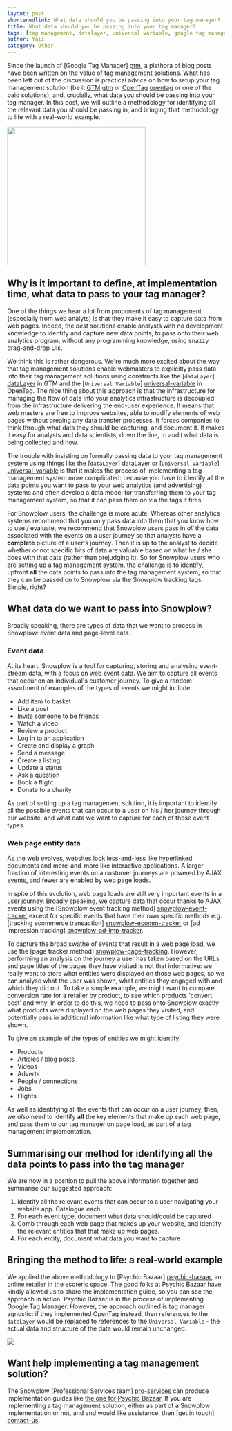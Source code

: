 ```yaml
---
layout: post
shortenedlink: What data should you be passing into your tag manager?
title: What data should you be passing into your tag manager? 
tags: [tag management, datalayer, universal variable, google tag manager, open tag, qubit]
author: Yali
category: Other
---
```


Since the launch of [Google Tag Manager] [gtm], a plethora of blog posts have been written on the value of tag management solutions. What has been left out of the discussion is practical advice on how to setup your tag management solution (be it [GTM] [gtm] or [OpenTag] [opentag] or one of the paid solutions), and, crucially, what data you should be passing into your tag manager. In this post, we will outline a methodology for identifying all the relevant data you should be passing in, and bringing that methodology to life with a real-world example. 

<img src="/assets/img/tag-management/tag-management-schematic.gif" width="320" />

## Why is it important to define, at implementation time, what data to pass to your tag manager?

One of the things we hear a lot from proponents of tag management (especially from web analyts) is that they make it easy to capture data from web pages. Indeed, the *best* solutions enable analysts with no development knowledge to identify and capture new data points, to pass onto their web analytics program, without any programming knowledge, using snazzy drag-and-drop UIs.

<!--more-->

We think this is rather dangerous. We're much more excited about the way that tag management solutions enable webmasters to explicitly pass data into their tag management solutions using constructs like the [`dataLayer`] [dataLayer] in GTM and the [`Universal Variable`] [universal-variable] in OpenTag. The nice thing about this approach is that the infrastructure for managing the flow of data into your analytics infrastructure is decoupled from the infrastructure delivering the end-user experience. It means that web masters are free to improve websites, able to modify elements of web pages without breaing any data transfer processes. It forces companies to think through what data they should be capturing, and document it. It makes it easy for analysts and data scientists, down the line, to audit what data is being collected and how.

The trouble with insisting on formally passing data to your tag management system using things like the [`dataLayer`] [dataLayer] or [`Universal Variable`] [universal-variable] is that it makes the process of implementing a tag management system more complicated: because you have to identify all the data points you want to pass to your web analytics (and advertising) systems and often develop a data model for transferring them to your tag management system, so that it can pass them on via the tags it fires.

For Snowplow users, the challenge is more acute. Whereas other analytics systems recommend that you only pass data into them that you know how to use / evaluate, we recommend that Snowplow users pass in *all* the data associated with the events on a user journey so that analysts have a **complete** picture of a user's journey. Then it is up to the analyst to decide whether or not specific bits of data are valuable based on what he / she does with that data (rather than prejudging it). So for Snowplow users who are setting up a tag management system, the challenge is to identify, upfront **all** the data points to pass into the tag management system, so that they can be passed on to Snowplow via the Snowplow tracking tags. Simple, right?

## What data do we want to pass into Snowplow?

Broadly speaking, there are types of data that we want to process in Snowplow: event data and page-level data.

### Event data

At its heart, Snowplow is a tool for capturing, storing and analysing event-stream data, with a focus on web event data. We aim to capture all events that occur on an individual's customer journey. To give a random assortment of examples of the types of events we might include:

* Add item to basket
* Like a post
* Invite someone to be friends
* Watch a video
* Review a product
* Log in to an application
* Create and display a graph
* Send a message
* Create a listing
* Update a status
* Ask a question
* Book a flight
* Donate to a charity

As part of setting up a tag management solution, it is important to identify all the possible events that can occur to a user on his / her journey through our website, and what data we want to capture for each of those event types.

### Web page entity data

As the web evolves, websites look less-and-less like hyperlinked documents and more-and-more like interactive applications. A larger fraction of interesting events on a customer journeys are powered by AJAX events, and fewer are enabled by web page loads.

In spite of this evolution, web page loads are still very important events in a user journey. Broadly speaking, we capture data that occur thanks to AJAX events using the [Snowplow event tracking method] [snowplow-event-tracker] except for specific events that have their own specific methods e.g. [tracking ecommerce transaction] [snowplow-ecomm-tracker] or [ad impression tracking] [snowplow-ad-imp-tracker].

To capture the broad swathe of events that result in a web page load, we use the [page tracker method] [snowplow-page-tracking]. However, performing an analysis on the journey a user has taken based on the URLs and page titles of the pages they have visited is not that informative: we really want to store what entities were displayed on those web pages, so we can analyse what the user was shown, what entities they engaged with and which they did not. To take a simple example, we might want to compare conversion rate for a retailer by product, to see which products 'convert best' and why. In order to do this, we need to pass onto Snowplow exactly what products were displayed on the web pages they visited, and potentially pass in additional information like what type of listing they were shown.

To give an example of the types of entities we might identify:

* Products
* Articles / blog posts
* Videos
* Adverts
* People / connections
* Jobs
* Flights

As well as identifying all the events that can occur on a user journey, then, we *also* need to identify **all** the key elements that make up each web page, and pass them to our tag manager on page load, as part of a tag management implementation.

## Summarising our method for identifying all the data points to pass into the tag manager

We are now in a position to pull the above information together and summarise our suggested approach:

1. Identify all the relevant events that can occur to a user navigating your website app. Catalogue each.
2. For each event type, document what data should/could be captured
3. Comb through each web page that makes up your website, and identify the relevant entities that that make up web pages.
4. For each entity, document what data you want to capture

## Bringing the method to life: a real-world example

We applied the above methodology to [Psychic Bazaar] [psychic-bazaar], an online retailer in the esoteric space. The good folks at Psychic Bazaar have kindly allowed us to share the implementation guide, so you can see the approach in action. Psychic Bazaar is in the process of implementing Google Tag Manager. However, the approach outlined is tag manager agnostic: if they implemented OpenTag instead, then references to the `dataLayer` would be replaced to references to the `Universal Variable` - the actual data and structure of the data would remain unchanged.

<a href="/assets/pdf/google-tag-manager-implementation-specification-for-psychic-bazaar.pdf"><img src="/assets/img/tag-management/gtm-spec-title-page.JPG"></a>

## Want help implementing a tag management solution?

The Snowplow [Professional Services team] [pro-services] can produce implementation guides like [the one for Psychic Bazaar][imp-guide]. If you are implementing a tag management solution, either as part of a Snowplow implementation or not, and and would like assistance, then [get in touch] [contact-us].


[gtm]: https://www.google.com/tagmanager/
[opentag]: http://www.opentag.qubitproducts.com/
[infographic]: /assets/img/tag-management/tag-management-schematic.gif
[dataLayer]: https://developers.google.com/tag-manager/reference
[universal-variable]: https://github.com/QubitProducts/UniversalVariable
[snowplow-event-tracker]: https://github.com/snowplow/snowplow/wiki/javascript-tracker#wiki-events
[snowplow-ecomm-tracker]: https://github.com/snowplow/snowplow/wiki/javascript-tracker#wiki-ecommerce
[snowplow-ad-imp-tracker]: https://github.com/snowplow/snowplow/wiki/javascript-tracker#wiki-adimps
[snowplow-page-tracking]: https://github.com/snowplow/snowplow/wiki/javascript-tracker#wiki-page
[contact-us]: /about/index.html
[psychic-bazaar]: http://www.psychicbazaar.com/index.php
[imp-guide]: /assets/pdf/google-tag-manager-implementation-specification-for-psychic-bazaar.pdf 
[pro-services]: /services/index.html